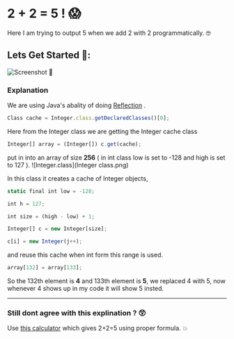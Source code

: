 # 2 + 2 = 5 ! :scream:
Here I am trying to output 5 when we add 2 with 2 programmatically. :nerd_face:

## Lets Get Started :rocket::

![Screenshot](screenshot.PNG)
:exploding_head:
### Explanation
We are using Java's abality of doing [Reflection](https://www.baeldung.com/java-reflection) .
```javascript
Class cache = Integer.class.getDeclaredClasses()[0];
```
Here from the Integer class we are getting the Integer cache class
```javascript
Integer[] array = (Integer[]) c.get(cache);
```
put in into an array of size **256** ( in int class low is set to -128 and high is set to 127 ).
![Integer.class](Integer class.png)

In this class it creates a cache of Integer objects,
```javascript
static final int low = -128;

int h = 127;

int size = (high - low) + 1;

Integer[] c = new Integer[size];

c[i] = new Integer(j++);
```
and reuse this cache when int form this range is used.

```javascript
array[132] = array[133];
```
So the 132th element is **4** and 133th element is **5**, we replaced 4 with 5, now whenever 4 shows up in my code it will show 5 insted.

---
### Still dont agree with this explination ? :astonished:
Use [this calculator](https://www.noisemeters.asia/apps/db-calculator/)  which gives 2+2=5 using proper formula. :boom:

